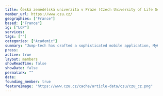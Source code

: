 ```yaml
---
title: Česká zemědělská univerzita v Praze (Czech University of Life Sciences)
member_url: https://www.czu.cz/
geographies: ["France"]
based: ["France"]
ig: ["LCP"] 
services: 
tags: [""]
categories: ["Academic"]
summary: "Jump-tech has crafted a sophisticated mobile application, MyCZU, designed to operate seamlessly on both Android and iOS platforms, with robust support for LCP (Learning Content Package). This innovative solution caters to the needs of university students by providing access to a wide array of PDF and EPUB3 ebooks, as well as other educational materials. The application offers users (primarily students) the flexibility to lend, buy, or in certain instances, read these materials for free. However, the protection of authors' rights remains a paramount priority for the university."
press:
active: true
layout: members
showReadTime: false
showDate: false
permalink: ""
date: 
founding_member: true
featureImage: "https://www.czu.cz/cache/article-data/czu/czu_cz.png"
---
```

